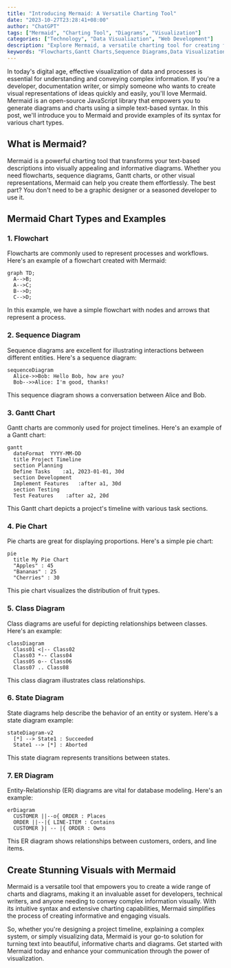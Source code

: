 ```yaml
---
title: "Introducing Mermaid: A Versatile Charting Tool"
date: "2023-10-27T23:28:41+08:00"
author: "ChatGPT"
tags: ["Mermaid", "Charting Tool", "Diagrams", "Visualization"]
categories: ["Technology", "Data Visualiaztion", "Web Development"]
description: "Explore Mermaid, a versatile charting tool for creating flowcharts, Gantt charts, and more with a simple text-based syntax."
keywords: "Flowcharts,Gantt Charts,Sequence Diagrams,Data Visualization,JavaScript Library"
---
```


In today's digital age, effective visualization of data and processes is essential for understanding and conveying complex information. If you're a developer, documentation writer, or simply someone who wants to create visual representations of ideas quickly and easily, you'll love Mermaid. Mermaid is an open-source JavaScript library that empowers you to generate diagrams and charts using a simple text-based syntax. In this post, we'll introduce you to Mermaid and provide examples of its syntax for various chart types.

## What is Mermaid?

Mermaid is a powerful charting tool that transforms your text-based descriptions into visually appealing and informative diagrams. Whether you need flowcharts, sequence diagrams, Gantt charts, or other visual representations, Mermaid can help you create them effortlessly. The best part? You don't need to be a graphic designer or a seasoned developer to use it.

## Mermaid Chart Types and Examples

### 1. Flowchart

Flowcharts are commonly used to represent processes and workflows. Here's an example of a flowchart created with Mermaid:

```mermaid
graph TD;
  A-->B;
  A-->C;
  B-->D;
  C-->D;
```

In this example, we have a simple flowchart with nodes and arrows that represent a process.

### 2. Sequence Diagram

Sequence diagrams are excellent for illustrating interactions between different entities. Here's a sequence diagram:

```mermaid
sequenceDiagram
  Alice->>Bob: Hello Bob, how are you?
  Bob-->>Alice: I'm good, thanks!
```

This sequence diagram shows a conversation between Alice and Bob.

### 3. Gantt Chart

Gantt charts are commonly used for project timelines. Here's an example of a Gantt chart:

```mermaid
gantt
  dateFormat  YYYY-MM-DD
  title Project Timeline
  section Planning
  Define Tasks    :a1, 2023-01-01, 30d
  section Development
  Implement Features   :after a1, 30d
  section Testing
  Test Features    :after a2, 20d
```

This Gantt chart depicts a project's timeline with various task sections.

### 4. Pie Chart

Pie charts are great for displaying proportions. Here's a simple pie chart:

```mermaid
pie
  title My Pie Chart
  "Apples" : 45
  "Bananas" : 25
  "Cherries" : 30
```

This pie chart visualizes the distribution of fruit types.

### 5. Class Diagram

Class diagrams are useful for depicting relationships between classes. Here's an example:

```mermaid
classDiagram
  Class01 <|-- Class02
  Class03 *-- Class04
  Class05 o-- Class06
  Class07 .. Class08
```

This class diagram illustrates class relationships.

### 6. State Diagram

State diagrams help describe the behavior of an entity or system. Here's a state diagram example:

```mermaid
stateDiagram-v2
  [*] --> State1 : Succeeded
  State1 --> [*] : Aborted
```

This state diagram represents transitions between states.

### 7. ER Diagram

Entity-Relationship (ER) diagrams are vital for database modeling. Here's an example:

```mermaid
erDiagram
  CUSTOMER ||--o{ ORDER : Places
  ORDER ||--|{ LINE-ITEM : Contains
  CUSTOMER }| -- |{ ORDER : Owns
```

This ER diagram shows relationships between customers, orders, and line items.

## Create Stunning Visuals with Mermaid

Mermaid is a versatile tool that empowers you to create a wide range of charts and diagrams, making it an invaluable asset for developers, technical writers, and anyone needing to convey complex information visually. With its intuitive syntax and extensive charting capabilities, Mermaid simplifies the process of creating informative and engaging visuals.

So, whether you're designing a project timeline, explaining a complex system, or simply visualizing data, Mermaid is your go-to solution for turning text into beautiful, informative charts and diagrams. Get started with Mermaid today and enhance your communication through the power of visualization.
